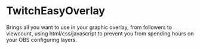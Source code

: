 # TwitchEasyOverlay
Brings all you want to use in your graphic overlay, from followers to viewcount, using html/css/javascript to prevent you from spending hours on your OBS configuring layers. 
